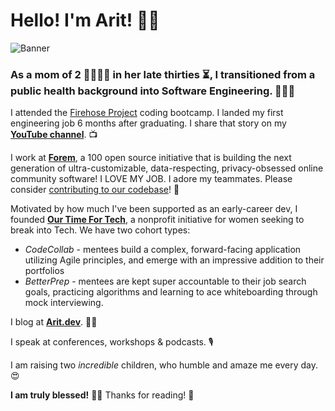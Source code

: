 # Hello! I'm Arit! 👋🏾

![Banner](https://i.ibb.co/S6cHcjM/github-readme-banner.png)

### As a mom of 2 👨‍👩‍👧‍👦  in her late thirties ⏳, I transitioned from a public health background into Software Engineering. 👩🏽‍💻

I attended the [Firehose Project](https://thefirehoseproject.com/) coding bootcamp. I landed my first engineering job 6 months after graduating. I share that story on my [**YouTube channel**](https://www.youtube.com/watch?v=rc5AyncB_Xw). 📺

I work at [**Forem**](https://www.forem.com/), a 100 open source initiative that is building the next generation of ultra-customizable, data-respecting, privacy-obsessed online community software! I LOVE MY JOB. I adore my teammates. Please consider [contributing to our codebase](https://github.com/forem/forem)! 🌱

Motivated by how much I've been supported as an early-career dev, I founded [**Our Time For Tech**](https://ourtimefortech.org/), a nonprofit initiative for women seeking to break into Tech.
We have two cohort types:
 - *CodeCollab* - mentees build a complex, forward-facing application utilizing Agile principles, and emerge with an impressive addition to their portfolios
 - *BetterPrep* - mentees are kept super accountable to their job search goals, practicing algorithms and learning to ace whiteboarding through mock interviewing.

I blog at [**Arit.dev**](https://arit.dev). ✍🏾

I speak at conferences, workshops & podcasts. 🎙️ 

I am raising two *incredible* children, who humble and amaze me every day. 😍

**I am truly blessed!** 🙏🏾 Thanks for reading! 💛
